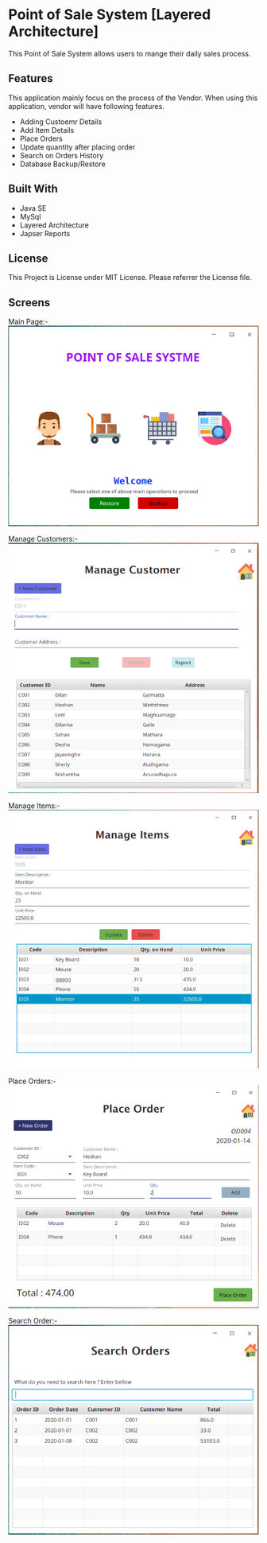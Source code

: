# Point of Sale System [Layered Architecture]

This Point of Sale System allows users to mange their daily sales process. 

## Features
This application mainly focus on the process of the Vendor. When using this application, vendor will have following features.
  * Adding Custoemr Details
  * Add Item Details
  * Place Orders
  * Update quantity after placing order
  * Search on Orders History
  * Database Backup/Restore 

  
## Built With
* Java SE 
* MySql
* Layered Architecture
* Japser Reports


## License
This Project is License under MIT License. Please referrer the  License file. 

## Screens 

Main Page:-
![MainUI](resources/screenshots/MainPage.png)

Manage Customers:-
![MainUI](resources/screenshots/Users.png)


Manage Items:-
![MainUI](resources/screenshots/item.png)

Place Orders:-
![MainUI](resources/screenshots/placeOrder.png)

Search Order:-
![MainUI](resources/screenshots/searchOrder.png)